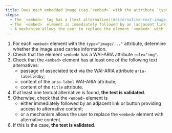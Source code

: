 ```yaml
---
title: Does each embedded image (tag `<embed>` with the attribute `type="image/..."`) [conveying information](#image-conveying-information) meet one of these conditions?
steps:
  - The `<embed>` tag has a [text alternative](#alternative-text-image) and a `role="img"` attribute;
  - The `<embed>` element is immediately followed by an [adjacent link or button](#adjacent-link-or-button) giving access to [alternative content](#alternative-content);
  - A mechanism allows the user to replace the element `<embed>` with [alternative content](#alternative-content).
---
```


1. For each `<embed>` element with the `type="image/..."` attribute, determine whether the image used carries information.
2. Check that the element `<embed>` has a WAI-ARIA attribute `role="img"`.
3. Check that the `<embed>` element has at least one of the following text alternatives:
   - passage of associated text via the WAI-ARIA attribute `aria-labelledby`;
   - content of the `aria-label` WAI-ARIA attribute;
   - content of the `title` attribute.
4. If at least one textual alternative is found, **the test is validated**.
5. Otherwise, check that the `<embed>` element is
   - either immediately followed by an adjacent link or button providing access to alternative content;
   - or a mechanism allows the user to replace the `<embed>` element with alternative content.
6. If this is the case, **the test is validated**.

